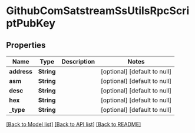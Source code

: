 # GithubComSatstreamSsUtilsRpcScriptPubKey

## Properties
Name | Type | Description | Notes
------------ | ------------- | ------------- | -------------
**address** | **String** |  | [optional] [default to null]
**asm** | **String** |  | [optional] [default to null]
**desc** | **String** |  | [optional] [default to null]
**hex** | **String** |  | [optional] [default to null]
**_type** | **String** |  | [optional] [default to null]

[[Back to Model list]](../README.md#documentation-for-models) [[Back to API list]](../README.md#documentation-for-api-endpoints) [[Back to README]](../README.md)


